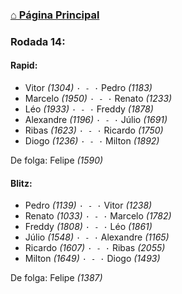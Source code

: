 ### [⌂ Página Principal](https://grupo-de-xadrez.github.io/)

### Rodada 14:

#### Rapid:

* Vitor *(1304)* `· - ·` Pedro *(1183)*  
* Marcelo *(1950)* `· - ·` Renato *(1233)*  
* Léo *(1933)* `· - ·` Freddy *(1878)*  
* Alexandre *(1196)* `· - ·` Júlio *(1691)*  
* Ribas *(1623)* `· - ·` Ricardo *(1750)*  
* Diogo *(1236)* `· - ·` Milton *(1892)*  

De folga: Felipe *(1590)*

#### Blitz:

* Pedro *(1139)* `· - ·` Vitor *(1238)*  
* Renato *(1033)* `· - ·` Marcelo *(1782)*  
* Freddy *(1808)* `· - ·` Léo *(1861)*  
* Júlio *(1548)* `· - ·` Alexandre *(1165)*  
* Ricardo *(1607)* `· - ·` Ribas *(2055)*  
* Milton *(1649)* `· - ·` Diogo *(1493)*  

De folga: Felipe *(1387)*

